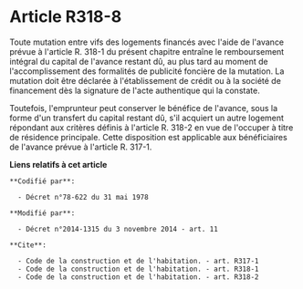 # Article R318-8

Toute mutation entre vifs des logements financés avec l'aide de l'avance prévue à l'article R. 318-1 du présent chapitre
entraîne le remboursement intégral du capital de l'avance restant dû, au plus tard au moment de l'accomplissement des
formalités de publicité foncière de la mutation. La mutation doit être déclarée à l'établissement de crédit ou à la société
de financement dès la signature de l'acte authentique qui la constate. 

Toutefois, l'emprunteur peut conserver le bénéfice de l'avance, sous la forme d'un transfert du capital restant dû, s'il
acquiert un autre logement répondant aux critères définis à l'article R. 318-2 en vue de l'occuper à titre de résidence
principale. Cette disposition est applicable aux bénéficiaires de l'avance prévue à l'article R. 317-1.

**Liens relatifs à cet article**

	**Codifié par**:

	  - Décret n°78-622 du 31 mai 1978

	**Modifié par**:

	  - Décret n°2014-1315 du 3 novembre 2014 - art. 11

	**Cite**:

	  - Code de la construction et de l'habitation. - art. R317-1
	  - Code de la construction et de l'habitation. - art. R318-1
	  - Code de la construction et de l'habitation. - art. R318-2
